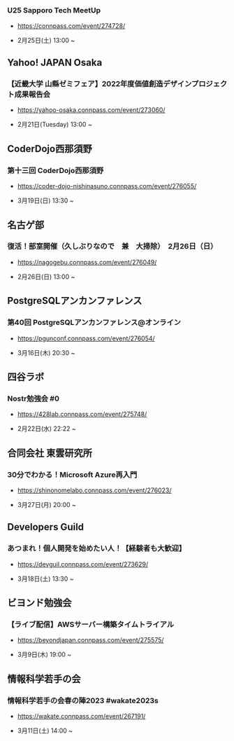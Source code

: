 ## 

### U25 Sapporo Tech MeetUp

- https://connpass.com/event/274728/

- 2月25日(土) 13:00 ~

## Yahoo! JAPAN Osaka

### 【近畿大学 山縣ゼミフェア】2022年度価値創造デザインプロジェクト成果報告会

- https://yahoo-osaka.connpass.com/event/273060/

- 2月21日(Tuesday) 13:00 ~

## CoderDojo西那須野

### 第十三回 CoderDojo西那須野

- https://coder-dojo-nishinasuno.connpass.com/event/276055/

- 3月19日(日) 13:30 ~

## 名古ゲ部

### 復活！部室開催（久しぶりなので　兼　大掃除）　2月26日（日）

- https://nagogebu.connpass.com/event/276049/

- 2月26日(日) 13:00 ~

## PostgreSQLアンカンファレンス

### 第40回 PostgreSQLアンカンファレンス@オンライン

- https://pgunconf.connpass.com/event/276054/

- 3月16日(木) 20:30 ~

## 四谷ラボ

### Nostr勉強会 #0

- https://428lab.connpass.com/event/275748/

- 2月22日(水) 22:22 ~

## 合同会社 東雲研究所

### 30分でわかる！Microsoft Azure再入門

- https://shinonomelabo.connpass.com/event/276023/

- 3月27日(月) 20:00 ~

## Developers Guild

### あつまれ！個人開発を始めたい人！【経験者も大歓迎】

- https://devguil.connpass.com/event/273629/

- 3月18日(土) 13:30 ~

## ビヨンド勉強会

### 【ライブ配信】AWSサーバー構築タイムトライアル

- https://beyondjapan.connpass.com/event/275575/

- 3月9日(木) 19:00 ~

## 情報科学若手の会

### 情報科学若手の会春の陣2023 #wakate2023s

- https://wakate.connpass.com/event/267191/

- 3月11日(土) 14:00 ~

<br> 
